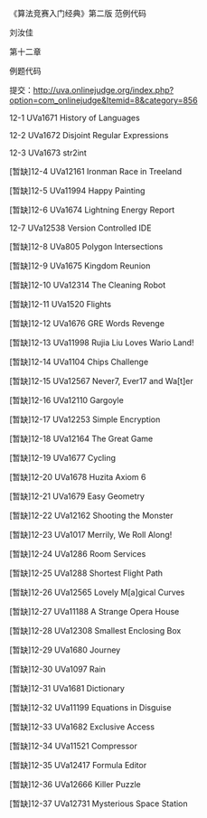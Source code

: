 ﻿《算法竞赛入门经典》第二版 范例代码

刘汝佳

第十二章

例题代码

提交：http://uva.onlinejudge.org/index.php?option=com_onlinejudge&Itemid=8&category=856

12-1 UVa1671 History of Languages

12-2 UVa1672 Disjoint Regular Expressions

12-3 UVa1673 str2int

[暂缺]12-4 UVa12161 Ironman Race in Treeland

[暂缺]12-5 UVa11994 Happy Painting

[暂缺]12-6 UVa1674 Lightning Energy Report

12-7 UVa12538 Version Controlled IDE

[暂缺]12-8 UVa805 Polygon Intersections

[暂缺]12-9 UVa1675 Kingdom Reunion

[暂缺]12-10 UVa12314 The Cleaning Robot

[暂缺]12-11 UVa1520 Flights

[暂缺]12-12 UVa1676 GRE Words Revenge

[暂缺]12-13 UVa11998 Rujia Liu Loves Wario Land!

[暂缺]12-14 UVa1104 Chips Challenge

[暂缺]12-15 UVa12567 Never7, Ever17 and Wa[t]er

[暂缺]12-16 UVa12110 Gargoyle

[暂缺]12-17 UVa12253 Simple Encryption

[暂缺]12-18 UVa12164 The Great Game

[暂缺]12-19 UVa1677 Cycling

[暂缺]12-20 UVa1678 Huzita Axiom 6

[暂缺]12-21 UVa1679 Easy Geometry

[暂缺]12-22 UVa12162 Shooting the Monster

[暂缺]12-23 UVa1017 Merrily, We Roll Along!

[暂缺]12-24 UVa1286 Room Services

[暂缺]12-25 UVa1288 Shortest Flight Path

[暂缺]12-26 UVa12565 Lovely M[a]gical Curves

[暂缺]12-27 UVa11188 A Strange Opera House

[暂缺]12-28 UVa12308 Smallest Enclosing Box

[暂缺]12-29 UVa1680 Journey

[暂缺]12-30 UVa1097 Rain

[暂缺]12-31 UVa1681 Dictionary

[暂缺]12-32 UVa11199 Equations in Disguise

[暂缺]12-33 UVa1682 Exclusive Access

[暂缺]12-34 UVa11521 Compressor

[暂缺]12-35 UVa12417 Formula Editor

[暂缺]12-36 UVa12666 Killer Puzzle

[暂缺]12-37 UVa12731 Mysterious Space Station
